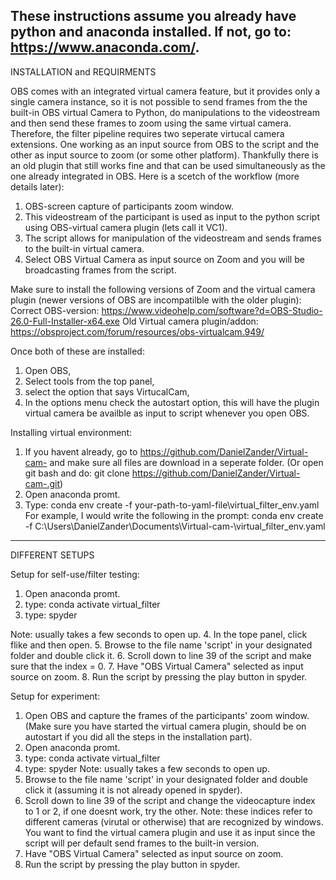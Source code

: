 
These instructions assume you already have python and anaconda installed. If not, go to: https://www.anaconda.com/. 
---------------------------------------------------------------------------------------------------------------------------------------------------------------------------------------------------------------------------------------------------------------------------------
INSTALLATION and REQUIRMENTS 

OBS comes with an integrated virtual camera feature, but it provides only a single camera instance, 
so it is not possible to send frames from the the built-in OBS virtual Camera to Python, do manipulations
to the videostream and then send these frames to zoom using the same virtual camera. 
Therefore, the filter pipeline requires two seperate virtucal camera extensions. 
One working as an input source from OBS to the script and the other as input source to zoom (or some other platform). 
Thankfully there is an old plugin that still works fine and that can be used simultaneously as the one already integrated in OBS. 
Here is a scetch of the workflow (more details later):

1. OBS-screen capture of participants zoom window.
2. This videostream of the participant is used as input to the python script using OBS-virtual camera plugin (lets call it VC1). 
3. The script allows for manipulation of the videostream and sends frames to the built-in virtual camera. 
4. Select OBS Virtual Camera as input source on Zoom and you will be broadcasting frames from the script. 

Make sure to install the following versions of Zoom and the virtual camera plugin (newer versions of OBS are incompatilble with the older plugin):
Correct OBS-version: https://www.videohelp.com/software?d=OBS-Studio-26.0-Full-Installer-x64.exe
Old Virtual camera plugin/addon: https://obsproject.com/forum/resources/obs-virtualcam.949/

Once both of these are installed: 
1. Open OBS, 
2. Select tools from the top panel, 
3. select the option that says VirtucalCam, 
4. In the options menu check the autostart option, this will have the plugin virtual camera be availble as input to script whenever you open OBS. 

Installing virtual environment: 
1. If you havent already, go to https://github.com/DanielZander/Virtual-cam- and make sure all files are download in a seperate folder. 
(Or open git bash and do: git clone https://github.com/DanielZander/Virtual-cam-.git)
2. Open anaconda promt. 
3. Type: conda env create -f your-path-to-yaml-file\virtual_filter_env.yaml 
For example, I would write the following in the prompt: conda env create -f C:\Users\DanielZander\Documents\Virtual-cam-\virtual_filter_env.yaml
---------------------------------------------------------------------------------------------------------------------------------------------------------------------------------------------------------------------------------------------------------------------------------
DIFFERENT SETUPS

Setup for self-use/filter testing:
1. Open anaconda promt.
2. type: conda activate virtual_filter
3. type: spyder

Note: usually takes a few seconds to open up.
4. In the tope panel, click flike and then open. 
5. Browse to the file name 'script' in your designated folder and double click it. 
6. Scroll down to line 39 of the script and make sure that the index = 0. 
7. Have "OBS Virtual Camera" selected as input source on zoom. 
8. Run the script by pressing the play button in spyder. 

Setup for experiment:
1. Open OBS and capture the frames of the participants' zoom window. (Make sure you have started the virtual camera plugin, should be on autostart if you did all the steps in the installation part). 
2. Open anaconda promt.
3. type: conda activate virtual_filter
4. type: spyder
Note: usually takes a few seconds to open up.
5. Browse to the file name 'script' in your designated folder and double click it (assuming it is not already opened in spyder).
6.  Scroll down to line 39 of the script and change the videocapture index to 1 or 2, if one doesnt work, try the other. 
Note: these indices refer to different cameras (virutal or otherwise) that are recognized by windows. You want to find the virtual camera plugin and use it as input since the script will per default send frames to the built-in version. 
7. Have "OBS Virtual Camera" selected as input source on zoom. 
8. Run the script by pressing the play button in spyder. 








